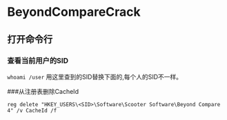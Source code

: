 # BeyondCompareCrack

## 打开命令行
### 查看当前用户的SID
`whoami /user`
用这里查到的SID替换下面的<SID>,每个人的SID不一样。

###从注册表删除CacheId
```
reg delete "HKEY_USERS\<SID>\Software\Scooter Software\Beyond Compare 4" /v CacheId /f
```